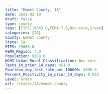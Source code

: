 ```yaml
---
title: "Emmet County, IA"
date: 2021-02-19
draft: false
type: county
tags: [FIPS:19063.0,FEMA:7.0,Non-core,Green]
categories: [IA]
County: Emmet County
State: IA
FIPS: 19063.0
FEMA_Region: 7.0
Population: 9208.0
NCHS_Urban_Rural_Classification: Non-core
Tests_in_prior_14_days: 451.0
Fourteen_day_test_rate_per_100000: 4898.0
Percent_Positivity_in_prior_14_days: 0.033
Level: Green
url: /states/IA/emmet-county
---
```




